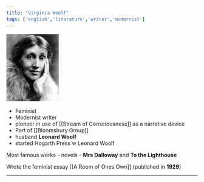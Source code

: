 ```yaml
---
title: "Virginia Woolf"
tags: ['english','literature','writer','modernist']
---
```

![Virgina](images/woolf.jpg)

- Feminist 
- Modernist writer 
- pioneer in use of [[Stream of Consciousness]] as a narrative device
- Part of [[Bloomsbury Group]]
-  husband **Leonard Woolf**
- started Hogarth Press w Leonard Woolf

Most famous works - novels - **Mrs Dalloway** and **To the Lighthouse**

Wrote the feminist essay [[A Room of Ones Own]] (published in **1929**)

---

